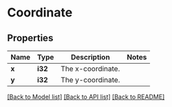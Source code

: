 # Coordinate

## Properties

Name | Type | Description | Notes
------------ | ------------- | ------------- | -------------
**x** | **i32** | The x-coordinate.  | 
**y** | **i32** | The y-coordinate.  | 

[[Back to Model list]](../README.md#documentation-for-models) [[Back to API list]](../README.md#documentation-for-api-endpoints) [[Back to README]](../README.md)



